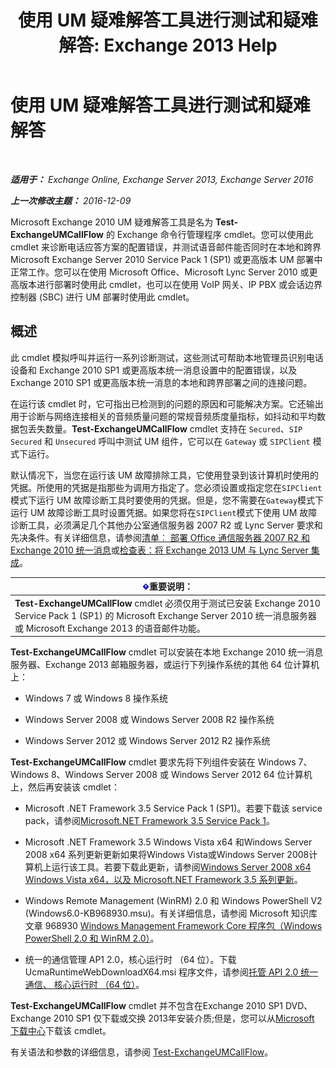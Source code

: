 ﻿---
title: '使用 UM 疑难解答工具进行测试和疑难解答: Exchange 2013 Help'
TOCTitle: 使用 UM 疑难解答工具进行测试和疑难解答
ms:assetid: 1fab2e52-bd2d-4e46-b222-53fee9d34cba
ms:mtpsurl: https://technet.microsoft.com/zh-cn/library/Gg621148(v=EXCHG.150)
ms:contentKeyID: 56271410
ms.date: 05/21/2018
mtps_version: v=EXCHG.150
ms.translationtype: MT
---

# 使用 UM 疑难解答工具进行测试和疑难解答

 

_**适用于：** Exchange Online, Exchange Server 2013, Exchange Server 2016_

_**上一次修改主题：** 2016-12-09_

Microsoft Exchange 2010 UM 疑难解答工具是名为 **Test-ExchangeUMCallFlow** 的 Exchange 命令行管理程序 cmdlet。您可以使用此 cmdlet 来诊断电话应答方案的配置错误，并测试语音邮件能否同时在本地和跨界 Microsoft Exchange Server 2010 Service Pack 1 (SP1) 或更高版本 UM 部署中正常工作。您可以在使用 Microsoft Office、Microsoft Lync Server 2010 或更高版本进行部署时使用此 cmdlet，也可以在使用 VoIP 网关、IP PBX 或会话边界控制器 (SBC) 进行 UM 部署时使用此 cmdlet。

## 概述

此 cmdlet 模拟呼叫并运行一系列诊断测试，这些测试可帮助本地管理员识别电话设备和 Exchange 2010 SP1 或更高版本统一消息设置中的配置错误，以及 Exchange 2010 SP1 或更高版本统一消息的本地和跨界部署之间的连接问题。

在运行该 cmdlet 时，它可指出已检测到的问题的原因和可能解决方案。它还输出用于诊断与网络连接相关的音频质量问题的常规音频质度量指标，如抖动和平均数据包丢失数量。**Test-ExchangeUMCallFlow** cmdlet 支持在 `Secured`、`SIP Secured` 和 `Unsecured` 呼叫中测试 UM 组件，它可以在 `Gateway` 或 `SIPClient` 模式下运行。

默认情况下，当您在运行该 UM 故障排除工具，它使用登录到该计算机时使用的凭据。所使用的凭据是指那些为调用方指定了。您必须设置或指定您在`SIPClient`模式下运行 UM 故障诊断工具时要使用的凭据。但是，您不需要在`Gateway`模式下运行 UM 故障诊断工具时设置凭据。如果您将在`SIPClient`模式下使用 UM 故障诊断工具，必须满足几个其他办公室通信服务器 2007 R2 或 Lync Server 要求和先决条件。有关详细信息，请参阅[清单︰ 部署 Office 通信服务器 2007 R2 和 Exchange 2010 统一消息](https://go.microsoft.com/fwlink/p/?linkid=311961)或[检查表：将 Exchange 2013 UM 与 Lync Server 集成](checklist-integrate-exchange-2013-um-with-lync-server-exchange-2013-help.md)。

<table>
<thead>
<tr class="header">
<th><img src="images/Bb124558.important(EXCHG.150).gif" title="重要说明" alt="重要说明" />重要说明：</th>
</tr>
</thead>
<tbody>
<tr class="odd">
<td><strong>Test-ExchangeUMCallFlow</strong> cmdlet 必须仅用于测试已安装 Exchange 2010 Service Pack 1 (SP1) 的 Microsoft Exchange Server 2010 统一消息服务器或 Microsoft Exchange 2013 的语音邮件功能。</td>
</tr>
</tbody>
</table>


**Test-ExchangeUMCallFlow** cmdlet 可以安装在本地 Exchange 2010 统一消息服务器、Exchange 2013 邮箱服务器，或运行下列操作系统的其他 64 位计算机上：

  - Windows 7 或 Windows 8 操作系统

  - Windows Server 2008 或 Windows Server 2008 R2 操作系统

  - Windows Server 2012 或 Windows Server 2012 R2 操作系统

**Test-ExchangeUMCallFlow** cmdlet 要求先将下列组件安装在 Windows 7、Windows 8、Windows Server 2008 或 Windows Server 2012 64 位计算机上，然后再安装该 cmdlet：

  - Microsoft .NET Framework 3.5 Service Pack 1 (SP1)。若要下载该 service pack，请参阅[Microsoft.NET Framework 3.5 Service Pack 1](https://go.microsoft.com/fwlink/p/?linkid=152380)。

  - Microsoft .NET Framework 3.5 Windows Vista x64 和Windows Server 2008 x64 系列更新更新如果将Windows Vista或Windows Server 2008计算机上运行该工具。若要下载此更新，请参阅[Windows Server 2008 x64 Windows Vista x64，以及 Microsoft.NET Framework 3.5 系列更新](https://go.microsoft.com/fwlink/p/?linkid=178998)。

  - Windows Remote Management (WinRM) 2.0 和 Windows PowerShell V2 (Windows6.0-KB968930.msu)。有关详细信息，请参阅 Microsoft 知识库文章 968930 [Windows Management Framework Core 程序包（Windows PowerShell 2.0 和 WinRM 2.0）](http://go.microsoft.com/fwlink/p/?linkid=3052&kbid=968930)。

  - 统一的通信管理 AP1 2.0，核心运行时 （64 位）。下载 UcmaRuntimeWebDownloadX64.msi 程序文件，请参阅[托管 API 2.0 统一通信、 核心运行时 （64 位）](https://go.microsoft.com/fwlink/p/?linkid=198175)。

**Test-ExchangeUMCallFlow** cmdlet 并不包含在Exchange 2010 SP1 DVD、 Exchange 2010 SP1 仅下载或交换 2013年安装介质;但是，您可以从[Microsoft 下载中心](https://go.microsoft.com/fwlink/p/?linkid=182625)下载该 cmdlet。

有关语法和参数的详细信息，请参阅 [Test-ExchangeUMCallFlow](https://technet.microsoft.com/zh-cn/library/ff630913\(v=exchg.150\))。

